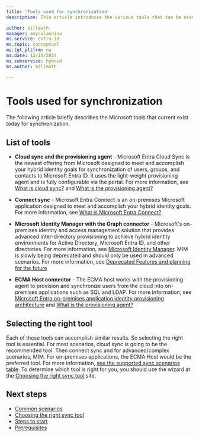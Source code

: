 ```yaml
---
title: 'Tools used for synchronization'
description: This article introduces the various tools that can be used to synchronize the cloud with on-premises environments.

author: billmath
manager: amycolannino
ms.service: entra-id
ms.topic: conceptual
ms.tgt_pltfrm: na
ms.date: 12/10/2024
ms.subservice: hybrid
ms.author: billmath

---
```


# Tools used for synchronization
 The following article briefly describes the Microsoft tools that current exist today for synchronization. 

## List of tools 

- **Cloud sync and the provisioning agent** - Microsoft Entra Cloud Sync is the newest offering from Microsoft designed to meet and accomplish your hybrid identity goals for synchronization of users, groups, and contacts to Microsoft Entra ID. It uses the light-weight provisioning agent and is fully configurable via the portal.  For more information, see [What is cloud sync?](cloud-sync/what-is-cloud-sync.md) and [What is the provisioning agent?](cloud-sync/what-is-provisioning-agent.md)

- **Connect sync** - Microsoft Entra Connect is an on-premises Microsoft application designed to meet and accomplish your hybrid identity goals. For more information, see [What is Microsoft Entra Connect?](connect/whatis-azure-ad-connect-v2.md).

- **Microsoft Identity Manager with the Graph connector** - Microsoft's on-premises identity and access management solution that provides advanced inter-directory provisioning to achieve hybrid identity environments for Active Directory, Microsoft Entra ID, and other directories. For more information, see [Microsoft Identity Manager](/microsoft-identity-manager/microsoft-identity-manager-2016). MIM is slowly being deprecated and should only be used in advanced scenarios. For more information, see [Deprecated Features and planning for the future](/microsoft-identity-manager/microsoft-identity-manager-2016-deprecated-features)

- **ECMA Host connector** - The ECMA host works with the provisioning agent to provision and synchronize users from the cloud into on-premises applications such as SQL and LDAP. For more information, see [Microsoft Entra on-premises application identity provisioning architecture](~/identity/app-provisioning/on-premises-application-provisioning-architecture.md) and [What is the provisioning agent?](cloud-sync/what-is-provisioning-agent.md)

## Selecting the right tool
Each of these tools can accomplish similar results. So selecting the right tool is essential. For most scenarios, cloud sync is going to be the recommended tool.  Then connect sync and for advanced/complex scenarios, MIM. For on-premises applications, the ECMA Host would be the preferred tool. For more information, [see the supported sync scenarios table](common-scenarios.md#supported-sync-scenarios). To determine which tool is right for you, you should use the wizard at the [Choosing the right sync tool](https://setup.microsoft.com/azure/add-or-sync-users-to-azure-ad) site.

## Next steps
- [Common scenarios](common-scenarios.md)
- [Choosing the right sync tool](https://setup.microsoft.com/azure/add-or-sync-users-to-azure-ad)
- [Steps to start](get-started.md)
- [Prerequisites](prerequisites.md)
